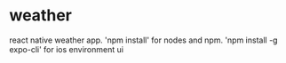 # weather

react native weather app. 'npm install' for nodes and npm. 'npm install -g expo-cli' for ios environment ui
